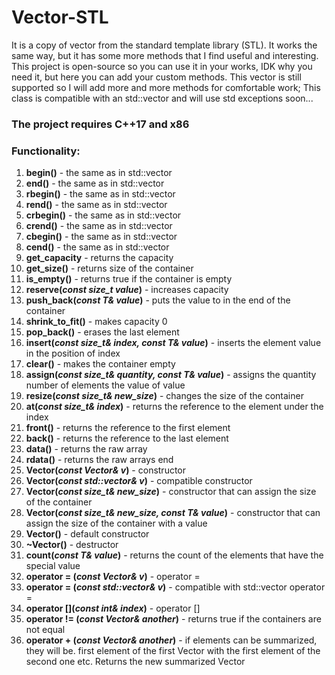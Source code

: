 # Vector-STL
It is a copy of vector from the standard template library (STL). It works the same way, but it has some more methods that I find useful and interesting. This project is open-source so you can use it in your works, IDK why you need it, but here you can add your custom methods. This vector is still supported so I will add more and more methods for comfortable work;
This class is compatible with an std::vector and will use std exceptions soon...
### The project requires C++17 and x86
### Functionality:
1) **begin()** - the same as in std::vector
2) **end()** - the same as in std::vector
3) **rbegin()** - the same as in std::vector
4) **rend()** - the same as in std::vector
5) **crbegin()** - the same as in std::vector
6) **crend()** - the same as in std::vector
7) **cbegin()** - the same as in std::vector
8) **cend()** - the same as in std::vector
9) **get_capacity** - returns the capacity
10) **get_size()** - returns size of the container 
11) **is_empty()** - returns true if the container is empty
12) **reserve(*const size_t value*)** - increases capacity
13) **push_back(*const T& value*)** - puts the value to in the end of the container
14) **shrink_to_fit()** - makes capacity 0
15) **pop_back()** - erases the last element
16) **insert(*const size_t& index, const T& value*)** - inserts the element value in the position of index
17) **clear()** - makes the container empty
18) **assign(*const size_t& quantity, const T& value*)** - assigns the quantity number of elements the value of value
19) **resize(*const size_t& new_size*)** - changes the size of the container
20) **at(*const size_t& index*)** - returns the reference to the element under the index
21) **front()** - returns the reference to the first element
22) **back()** - returns the reference to the last element
23) **data()** - returns the raw array
24) **rdata()** -  returns the raw arrays end
25) **Vector(*const Vector& v*)** - constructor
26) **Vector(*const std::vector<T>& v*)** - compatible constructor
27) **Vector(*const size_t& new_size*)** - constructor that can assign the size of the container
28) **Vector(*const size_t& new_size, const T& value*)** - constructor that can assign the size of the container with a value
29) **Vector()** - default constructor 
30) **~Vector()** - destructor
31) **count(*const T& value*)** - returns the count of the elements that have the special value
32) **operator = (*const Vector& v*)** - operator = 
33) **operator = (*const std::vector<T>& v*)** - compatible with std::vector operator =
34) **operator [](*const int& index*)** - operator []
35) **operator != (*const Vector& another*)** - returns true if the containers are not equal
36) **operator + (*const Vector& another*)** - if elements can be summarized, they will be. first element of the first Vector with the first element of the second one etc. Returns the new summarized Vector 
